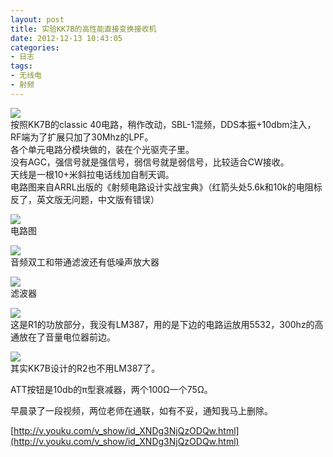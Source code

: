 ```yaml
---
layout: post
title: 实验KK7B的高性能直接变换接收机
date: 2012-12-13 10:43:05
categories:
- 日志
tags:
- 无线电
- 射频
---
```



![](http://i1328.photobucket.com/albums/w532/xwlogic/8_54727_52a90e7dcbbba65_zpse65396dc.jpg)    
按照KK7B的classic 40电路，稍作改动，SBL-1混频，DDS本振+10dbm注入，RF端为了扩展只加了30Mhz的LPF。       
各个单元电路分模块做的，装在个光驱壳子里。    
没有AGC，强信号就是强信号，弱信号就是弱信号，比较适合CW接收。    
天线是一根10+米斜拉电话线加自制天调。    
电路图来自ARRL出版的《射频电路设计实战宝典》（红箭头处5.6k和10k的电阻标反了，英文版无问题，中文版有错误）    

![](http://i1328.photobucket.com/albums/w532/xwlogic/8_54727_2ca4c31a4431482_zps1c33c9b7.jpg)    
电路图

![](http://i1328.photobucket.com/albums/w532/xwlogic/8_54727_6df158cd723fa7e_zps2c87b9db.jpg)    
音频双工和带通滤波还有低噪声放大器

![](http://i1328.photobucket.com/albums/w532/xwlogic/8_54727_685546c96f9df06_zps597deb40.jpg)    
滤波器

![](http://i1328.photobucket.com/albums/w532/xwlogic/8_54727_a43e947f8bb988f_zpsdff7ece8.jpg)    
这是R1的功放部分，我没有LM387，用的是下边的电路运放用5532，300hz的高通放在了音量电位器前边。

![](http://i1328.photobucket.com/albums/w532/xwlogic/8_54727_9094b385488d84e_zps4f2fa4b3.jpg)    
其实KK7B设计的R2也不用LM387了。

ATT按钮是10db的π型衰减器，两个100Ω一个75Ω。

早晨录了一段视频，两位老师在通联，如有不妥，通知我马上删除。

[http://v.youku.com/v_show/id_XNDg3NjQzODQw.html](http://v.youku.com/v_show/id_XNDg3NjQzODQw.html)